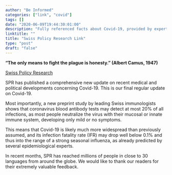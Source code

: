 ```yaml
---
author: "Be Informed"
categories: ["link", "covid"]
tags: []
date: "2020-06-09T19:44:30:01:00"
description: "Fully referenced facts about Covid-19, provided by experts in the field, to help our readers make a realistic risk assessment."
linktitle: ""
title: "Swiss Policy Research Link"
type: "post"
draft: "false"
---
```



**“The only means to fight the plague is honesty.” (Albert Camus, 1947)**

[Swiss Policy Research](https://swprs.org/) 

SPR has published a comprehensive new update on recent medical and political developments concerning Covid-19. This is our final regular update on Covid-19.

Most importantly, a new preprint study by leading Swiss immunologists shows that coronavirus blood antibody tests may detect at most 20% of all infections, as most people neutralize the virus with their mucosal or innate immune system, developing only mild or no symptoms.

This means that Covid-19 is likely much more widespread than previously assumed, and its infection fatality rate (IFR) may drop well below 0.1% and thus into the range of a strong seasonal influenza, as already predicted by several epidemiological experts.

In recent months, SPR has reached millions of people in close to 30 languages from around the globe. We would like to thank our readers for their extremely valuable feedback.
